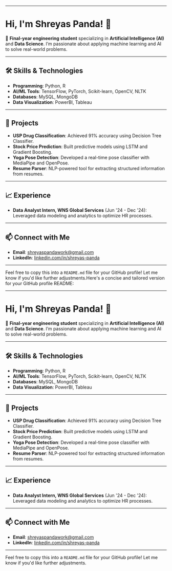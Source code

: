 

---

# Hi, I'm Shreyas Panda! 👋

🌟 **Final-year engineering student** specializing in **Artificial Intelligence (AI)** and **Data Science**. I’m passionate about applying machine learning and AI to solve real-world problems.

---

## 🛠️ Skills & Technologies  
- **Programming**: Python, R  
- **AI/ML Tools**: TensorFlow, PyTorch, Scikit-learn, OpenCV, NLTK  
- **Databases**: MySQL, MongoDB  
- **Data Visualization**: PowerBI, Tableau  

---

## 🔬 Projects  
- **USP Drug Classification**: Achieved 91% accuracy using Decision Tree Classifier.  
- **Stock Price Prediction**: Built predictive models using LSTM and Gradient Boosting.  
- **Yoga Pose Detection**: Developed a real-time pose classifier with MediaPipe and OpenPose.  
- **Resume Parser**: NLP-powered tool for extracting structured information from resumes.  

---

## 📈 Experience  
- **Data Analyst Intern, WNS Global Services** (Jun '24 - Dec '24): Leveraged data modeling and analytics to optimize HR processes.  

---

## 📫 Connect with Me  
- **Email**: [shreyaspandawork@gmail.com](mailto:shreyaspandawork@gmail.com)  
- **LinkedIn**: [linkedin.com/in/shreyas-panda](https://www.linkedin.com/in/shreyas-panda)  

---

Feel free to copy this into a `README.md` file for your GitHub profile! Let me know if you'd like further adjustments.Here's a concise and tailored version for your GitHub profile README:

---

# Hi, I'm Shreyas Panda! 👋

🌟 **Final-year engineering student** specializing in **Artificial Intelligence (AI)** and **Data Science**. I’m passionate about applying machine learning and AI to solve real-world problems.

---

## 🛠️ Skills & Technologies  
- **Programming**: Python, R  
- **AI/ML Tools**: TensorFlow, PyTorch, Scikit-learn, OpenCV, NLTK  
- **Databases**: MySQL, MongoDB  
- **Data Visualization**: PowerBI, Tableau  

---

## 🔬 Projects  
- **USP Drug Classification**: Achieved 91% accuracy using Decision Tree Classifier.  
- **Stock Price Prediction**: Built predictive models using LSTM and Gradient Boosting.  
- **Yoga Pose Detection**: Developed a real-time pose classifier with MediaPipe and OpenPose.  
- **Resume Parser**: NLP-powered tool for extracting structured information from resumes.  

---

## 📈 Experience  
- **Data Analyst Intern, WNS Global Services** (Jun '24 - Dec '24): Leveraged data modeling and analytics to optimize HR processes.  

---

## 📫 Connect with Me  
- **Email**: [shreyaspandawork@gmail.com](mailto:shreyaspandawork@gmail.com)  
- **LinkedIn**: [linkedin.com/in/shreyas-panda](https://www.linkedin.com/in/shreyas-panda)  

---

Feel free to copy this into a `README.md` file for your GitHub profile! Let me know if you'd like further adjustments.
